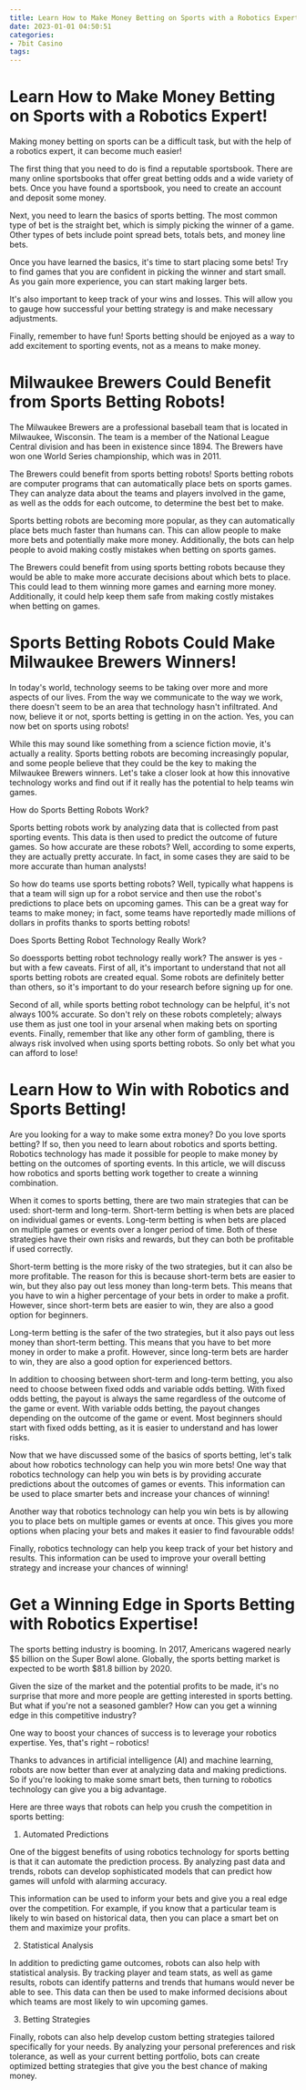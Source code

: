 ```yaml
---
title: Learn How to Make Money Betting on Sports with a Robotics Expert!
date: 2023-01-01 04:50:51
categories:
- 7bit Casino
tags:
---
```



#  Learn How to Make Money Betting on Sports with a Robotics Expert!

Making money betting on sports can be a difficult task, but with the help of a robotics expert, it can become much easier!

The first thing that you need to do is find a reputable sportsbook. There are many online sportsbooks that offer great betting odds and a wide variety of bets. Once you have found a sportsbook, you need to create an account and deposit some money.

Next, you need to learn the basics of sports betting. The most common type of bet is the straight bet, which is simply picking the winner of a game. Other types of bets include point spread bets, totals bets, and money line bets.

Once you have learned the basics, it's time to start placing some bets! Try to find games that you are confident in picking the winner and start small. As you gain more experience, you can start making larger bets.

It's also important to keep track of your wins and losses. This will allow you to gauge how successful your betting strategy is and make necessary adjustments.

Finally, remember to have fun! Sports betting should be enjoyed as a way to add excitement to sporting events, not as a means to make money.

#  Milwaukee Brewers Could Benefit from Sports Betting Robots!

The Milwaukee Brewers are a professional baseball team that is located in Milwaukee, Wisconsin. The team is a member of the National League Central division and has been in existence since 1894. The Brewers have won one World Series championship, which was in 2011.

The Brewers could benefit from sports betting robots! Sports betting robots are computer programs that can automatically place bets on sports games. They can analyze data about the teams and players involved in the game, as well as the odds for each outcome, to determine the best bet to make.

Sports betting robots are becoming more popular, as they can automatically place bets much faster than humans can. This can allow people to make more bets and potentially make more money. Additionally, the bots can help people to avoid making costly mistakes when betting on sports games.

The Brewers could benefit from using sports betting robots because they would be able to make more accurate decisions about which bets to place. This could lead to them winning more games and earning more money. Additionally, it could help keep them safe from making costly mistakes when betting on games.

#  Sports Betting Robots Could Make Milwaukee Brewers Winners!

In today's world, technology seems to be taking over more and more aspects of our lives. From the way we communicate to the way we work, there doesn't seem to be an area that technology hasn't infiltrated. And now, believe it or not, sports betting is getting in on the action. Yes, you can now bet on sports using robots!

While this may sound like something from a science fiction movie, it's actually a reality. Sports betting robots are becoming increasingly popular, and some people believe that they could be the key to making the Milwaukee Brewers winners. Let's take a closer look at how this innovative technology works and find out if it really has the potential to help teams win games.

How do Sports Betting Robots Work?

Sports betting robots work by analyzing data that is collected from past sporting events. This data is then used to predict the outcome of future games. So how accurate are these robots? Well, according to some experts, they are actually pretty accurate. In fact, in some cases they are said to be more accurate than human analysts!

So how do teams use sports betting robots? Well, typically what happens is that a team will sign up for a robot service and then use the robot's predictions to place bets on upcoming games. This can be a great way for teams to make money; in fact, some teams have reportedly made millions of dollars in profits thanks to sports betting robots!

Does Sports Betting Robot Technology Really Work?

So doessports betting robot technology really work? The answer is yes - but with a few caveats. First of all, it's important to understand that not all sports betting robots are created equal. Some robots are definitely better than others, so it's important to do your research before signing up for one.

Second of all, while sports betting robot technology can be helpful, it's not always 100% accurate. So don't rely on these robots completely; always use them as just one tool in your arsenal when making bets on sporting events. Finally, remember that like any other form of gambling, there is always risk involved when using sports betting robots. So only bet what you can afford to lose!

#  Learn How to Win with Robotics and Sports Betting!

Are you looking for a way to make some extra money? Do you love sports betting? If so, then you need to learn about robotics and sports betting. Robotics technology has made it possible for people to make money by betting on the outcomes of sporting events. In this article, we will discuss how robotics and sports betting work together to create a winning combination.

When it comes to sports betting, there are two main strategies that can be used: short-term and long-term. Short-term betting is when bets are placed on individual games or events. Long-term betting is when bets are placed on multiple games or events over a longer period of time. Both of these strategies have their own risks and rewards, but they can both be profitable if used correctly.

Short-term betting is the more risky of the two strategies, but it can also be more profitable. The reason for this is because short-term bets are easier to win, but they also pay out less money than long-term bets. This means that you have to win a higher percentage of your bets in order to make a profit. However, since short-term bets are easier to win, they are also a good option for beginners.

Long-term betting is the safer of the two strategies, but it also pays out less money than short-term betting. This means that you have to bet more money in order to make a profit. However, since long-term bets are harder to win, they are also a good option for experienced bettors.

In addition to choosing between short-term and long-term betting, you also need to choose between fixed odds and variable odds betting. With fixed odds betting, the payout is always the same regardless of the outcome of the game or event. With variable odds betting, the payout changes depending on the outcome of the game or event. Most beginners should start with fixed odds betting, as it is easier to understand and has lower risks.

Now that we have discussed some of the basics of sports betting, let's talk about how robotics technology can help you win more bets! One way that robotics technology can help you win bets is by providing accurate predictions about the outcomes of games or events. This information can be used to place smarter bets and increase your chances of winning!

Another way that robotics technology can help you win bets is by allowing you to place bets on multiple games or events at once. This gives you more options when placing your bets and makes it easier to find favourable odds!

Finally, robotics technology can help you keep track of your bet history and results. This information can be used to improve your overall betting strategy and increase your chances of winning!

#  Get a Winning Edge in Sports Betting with Robotics Expertise!

The sports betting industry is booming. In 2017, Americans wagered nearly $5 billion on the Super Bowl alone. Globally, the sports betting market is expected to be worth $81.8 billion by 2020.

Given the size of the market and the potential profits to be made, it's no surprise that more and more people are getting interested in sports betting. But what if you're not a seasoned gambler? How can you get a winning edge in this competitive industry?

One way to boost your chances of success is to leverage your robotics expertise. Yes, that's right – robotics!

Thanks to advances in artificial intelligence (AI) and machine learning, robots are now better than ever at analyzing data and making predictions. So if you're looking to make some smart bets, then turning to robotics technology can give you a big advantage.

Here are three ways that robots can help you crush the competition in sports betting:

1) Automated Predictions

One of the biggest benefits of using robotics technology for sports betting is that it can automate the prediction process. By analyzing past data and trends, robots can develop sophisticated models that can predict how games will unfold with alarming accuracy.

This information can be used to inform your bets and give you a real edge over the competition. For example, if you know that a particular team is likely to win based on historical data, then you can place a smart bet on them and maximize your profits.

2) Statistical Analysis

In addition to predicting game outcomes, robots can also help with statistical analysis. By tracking player and team stats, as well as game results, robots can identify patterns and trends that humans would never be able to see. This data can then be used to make informed decisions about which teams are most likely to win upcoming games.

3) Betting Strategies

Finally, robots can also help develop custom betting strategies tailored specifically for your needs. By analyzing your personal preferences and risk tolerance, as well as your current betting portfolio, bots can create optimized betting strategies that give you the best chance of making money.